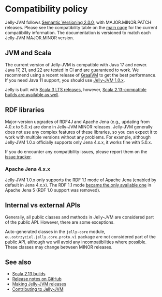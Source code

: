 # Compatibility policy

Jelly-JVM follows [Semantic Versioning 2.0.0](https://semver.org/), with MAJOR.MINOR.PATCH releases. Please see the compatibility table on the [main page](../index.md) for the current compatibility information. The documentation is versioned to match each Jelly-JVM MAJOR.MINOR version.

## JVM and Scala

The current version of Jelly-JVM is compatible with Java 17 and newer. Java 17, 21, and 22 are tested in CI and are guaranteed to work. We recommend using a recent release of [GraalVM](https://www.graalvm.org/) to get the best performance. If you need Java 11 support, you should use [Jelly-JVM 1.0.x](https://w3id.org/jelly/jelly-jvm/1.0.x).

Jelly is built with [Scala 3 LTS releases](https://www.scala-lang.org/blog/2022/08/17/long-term-compatibility-plans.html), however, [Scala 2.13-compatible builds are available as well](scala2.md).

## RDF libraries

Major-version upgrades of RDF4J and Apache Jena (e.g., updating from 4.0.x to 5.0.x) are done in Jelly-JVM MINOR releases. Jelly-JVM generally does not use any complex features of these libraries, so you can expect it to work with multiple versions without any problems. For example, although Jelly-JVM 1.0.x officially supports only Jena 4.x.x, it works fine with 5.0.x.

If you do encounter any compatibility issues, please report them on the [issue tracker](https://github.com/Jelly-RDF/jelly-jvm/issues).

### Apache Jena 4.x.x

Jelly-JVM 1.0.x only supports the RDF 1.1 mode of Apache Jena (enabled by default in Jena 4.x.x). The RDF 1.1 mode [became the only available one](https://lists.apache.org/thread/hn1d1mpg9hwv7m0m620j53jgpw2rrdyz) in Apache Jena 5 (RDF 1.0 support was removed).

## Internal vs external APIs

Generally, all public classes and methods in Jelly-JVM are considered part of the public API. However, there are some exceptions.

Auto-generated classes in the `jelly-core` module, `eu.ostrzyciel.jelly.core.proto.v1` package are not considered part of the public API, although we will avoid any incompatibilities where possible. These classes may change between MINOR releases.

## See also

- [Scala 2.13 builds](scala2.md)
- [Release notes on GitHub](https://github.com/Jelly-RDF/jelly-jvm/releases)
- [Making Jelly-JVM releases](../dev/releases.md)
- [Contributing to Jelly-JVM](../contributing.md)
